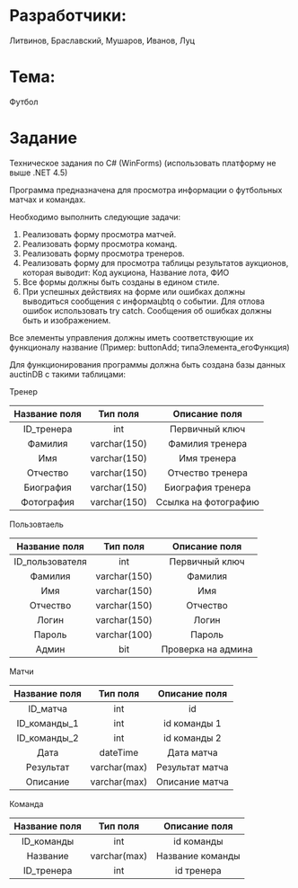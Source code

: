 # Разработчики:

Литвинов, Браславский, Мушаров, Иванов, Луц

# Тема:

Футбол

# Задание

Техническое задания по C# (WinForms) (использовать платформу не выше .NET 4.5)

Программа предназначена для просмотра информации о футбольных матчах и командах.

Необходимо выполнить следующие задачи:

1. Реализовать форму просмотра матчей.
2. Реализовать форму просмотра команд.
3. Реализовать форму просмотра тренеров.
4. Реализовать форму для просмотра таблицы результатов аукционов, которая выводит: Код аукциона, Название лота, ФИО 
5. Все формы должны быть созданы в едином стиле.
6. При успешных действиях на форме или ошибках должны выводиться сообщения c информацbtq о событии. Для отлова ошибок использовать try catch. Сообщения об ошибках должны быть и изображением.

Все элементы управления должны иметь соответствующие их функционалу название (Пример: buttonAdd; типаЭлемента_егоФункция)

Для функционирования программы должна быть создана базы данных auctinDB с такими таблицами:

Тренер

| Название поля | Тип поля         | Описание поля                |
|:-------------:|:----------------:|:----------------------------:|
| ID_тренера       | int              | Первичный ключ           |
| Фамилия           | varchar(150)     | Фамилия тренера            |
| Имя           | varchar(150)     | Имя тренера        |
| Отчество           | varchar(150)     | Отчество тренера           |
| Биография          | varchar(150)     | Биография тренера            |
| Фотография          | varchar(150)     | Ссылка на фотографию         |


Пользовтаель

| Название поля | Тип поля         | Описание поля                |
|:-------------:|:----------------:|:----------------------------:|
| ID_пользователя      | int              | Первичный ключ           |
| Фамилия     | varchar(150)     |Фамилия      |
| Имя     | varchar(150)     | Имя            |
| Отчество     | varchar(150)     | Отчество            |
| Логин     |  varchar(150)     | Логин           |
| Пароль         | varchar(100)      | Пароль            |
| Админ         | bit      |Проверка на админа |

Матчи

| Название поля | Тип поля         | Описание поля                |
|:-------------:|:----------------:|:----------------------------:|
| ID_матча      | int             | id         |
| ID_команды_1       | int             | id команды 1 |
| ID_команды_2      | int             | id команды 2         |
| Дата     | dateTime        | Дата матча             |
| Результат         | varchar(max)      | Результат матча|
| Описание         | varchar(max)      | Описание матча|

Команда

| Название поля | Тип поля         | Описание поля                |
|:-------------:|:----------------:|:----------------------------:|
|  ID_команды        | int                | id команды              |
| Название         | varchar(max)       | Название команды                      |
| ID_тренера          | int          | id тренера                       |
